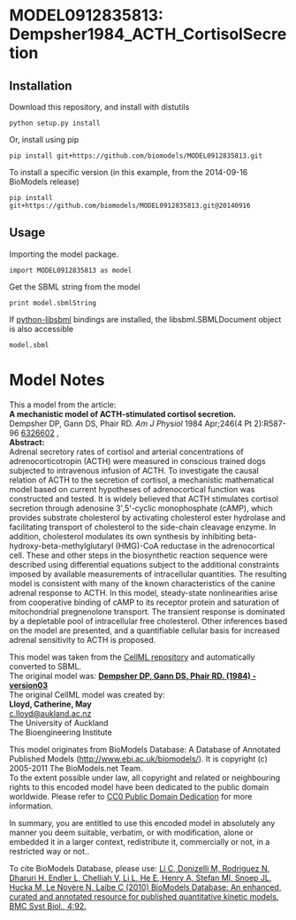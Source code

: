 # MODEL0912835813: Dempsher1984_ACTH_CortisolSecretion

## Installation

Download this repository, and install with distutils

`python setup.py install`

Or, install using pip

`pip install git+https://github.com/biomodels/MODEL0912835813.git`

To install a specific version (in this example, from the 2014-09-16 BioModels release)

`pip install git+https://github.com/biomodels/MODEL0912835813.git@20140916`

## Usage

Importing the model package.

`import MODEL0912835813 as model`

Get the SBML string from the model

`print model.sbmlString`

If [python-libsbml](https://pypi.python.org/pypi/python-libsbml) bindings are
installed, the libsbml.SBMLDocument object is also accessible

`model.sbml`


# Model Notes


This a model from the article:  
**A mechanistic model of ACTH-stimulated cortisol secretion.**   
Dempsher DP, Gann DS, Phair RD. _Am J Physiol_ 1984 Apr;246(4 Pt 2):R587-96
[6326602](http://www.ncbi.nlm.nih.gov/pubmed/6326602) ,  
**Abstract:**   
Adrenal secretory rates of cortisol and arterial concentrations of
adrenocorticotropin (ACTH) were measured in conscious trained dogs subjected
to intravenous infusion of ACTH. To investigate the causal relation of ACTH to
the secretion of cortisol, a mechanistic mathematical model based on current
hypotheses of adrenocortical function was constructed and tested. It is widely
believed that ACTH stimulates cortisol secretion through adenosine
3',5'-cyclic monophosphate (cAMP), which provides substrate cholesterol by
activating cholesterol ester hydrolase and facilitating transport of
cholesterol to the side-chain cleavage enzyme. In addition, cholesterol
modulates its own synthesis by inhibiting beta-hydroxy-beta-methylglutaryl
(HMG)-CoA reductase in the adrenocortical cell. These and other steps in the
biosynthetic reaction sequence were described using differential equations
subject to the additional constraints imposed by available measurements of
intracellular quantities. The resulting model is consistent with many of the
known characteristics of the canine adrenal response to ACTH. In this model,
steady-state nonlinearities arise from cooperative binding of cAMP to its
receptor protein and saturation of mitochondrial pregnenolone transport. The
transient response is dominated by a depletable pool of intracellular free
cholesterol. Other inferences based on the model are presented, and a
quantifiable cellular basis for increased adrenal sensitivity to ACTH is
proposed.

This model was taken from the [CellML
repository](http://www.cellml.org/models) and automatically converted to SBML.  
The original model was: [ **Dempsher DP, Gann DS, Phair RD. (1984) -
version03** ](http://www.cellml.org/models/dempsher_gann_phair_1984_version03)  
The original CellML model was created by:  
**Lloyd, Catherine, May**   
c.lloyd@aukland.ac.nz  
The University of Auckland  
The Bioengineering Institute  

This model originates from BioModels Database: A Database of Annotated
Published Models (http://www.ebi.ac.uk/biomodels/). It is copyright (c)
2005-2011 The BioModels.net Team.  
To the extent possible under law, all copyright and related or neighbouring
rights to this encoded model have been dedicated to the public domain
worldwide. Please refer to [CC0 Public Domain
Dedication](http://creativecommons.org/publicdomain/zero/1.0/) for more
information.

In summary, you are entitled to use this encoded model in absolutely any
manner you deem suitable, verbatim, or with modification, alone or embedded it
in a larger context, redistribute it, commercially or not, in a restricted way
or not..  
  
To cite BioModels Database, please use: [Li C, Donizelli M, Rodriguez N,
Dharuri H, Endler L, Chelliah V, Li L, He E, Henry A, Stefan MI, Snoep JL,
Hucka M, Le Novère N, Laibe C (2010) BioModels Database: An enhanced, curated
and annotated resource for published quantitative kinetic models. BMC Syst
Biol., 4:92.](http://www.ncbi.nlm.nih.gov/pubmed/20587024)


